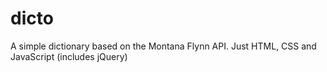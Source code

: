 # dicto
A simple dictionary based on the Montana Flynn API.
Just HTML, CSS and JavaScript (includes jQuery)

